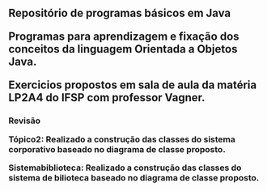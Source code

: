 <h2>Repositório de programas básicos em Java

<p>Programas para aprendizagem e fixação dos conceitos da linguagem Orientada a Objetos Java. 
<p>Exercicios propostos em sala de aula da matéria LP2A4 do IFSP com professor Vagner. 

<h3>Revisão

<p> Tópico2: Realizado a construção das classes do sistema corporativo baseado no diagrama de classe proposto.

<p> Sistemabiblioteca: Realizado a construção das classes do sistema de bilioteca baseado no diagrama de classe proposto.
